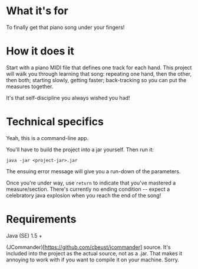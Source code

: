 # What it's for

To finally get that piano song under your fingers!

# How it does it

Start with a piano MIDI file that defines one track for each hand.  This project will walk you through learning that song: repeating one hand, then the other, then both; starting slowly, getting faster; back-tracking so you can put the measures together.

It's that self-discipline you always wished you had!

# Technical specifics

Yeah, this is a command-line app.

You'll have to build the project into a jar yourself.  Then run it:

    java -jar <project-jar>.jar

The ensuing error message will give you a run-down of the parameters.

Once you're under way, use `return` to indicate that you've mastered a measure/section.  There's currently no ending condition -- expect a celebratory java explosion when you reach the end of the song!

# Requirements

Java (SE) 1.5 +

(JCommander)[https://github.com/cbeust/jcommander] source.  It's included into the project as the actual source, not as a .jar.  That makes it annoying to work with if you want to compile it on your machine.  Sorry.
